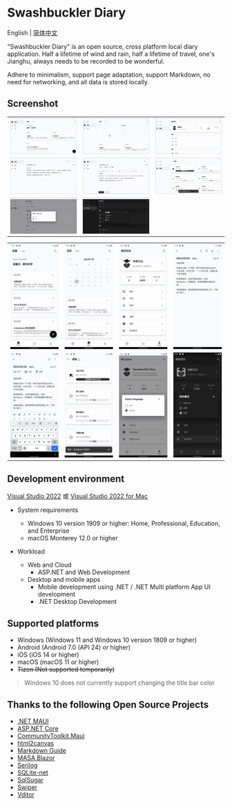 # Swashbuckler Diary

English | [简体中文](./README.zh-cn.md)

"Swashbuckler Diary" is an open source, cross platform local diary application. Half a lifetime of wind and rain, half a lifetime of travel, one's Jianghu, always needs to be recorded to be wonderful.

Adhere to minimalism, support page adaptation, support Markdown, no need for networking, and all data is stored locally.

## Screenshot

 <table>
    <tr>
        <td><img src="./Images/Windows1.png"/></td>
        <td><img src="./Images/Windows2.png"/></td>
        <td><img src="./Images/Windows3.png"/></td>
    </tr>
    <tr>
        <td><img src="./Images/Windows4.png"/></td>
        <td><img src="./Images/Windows5.png"/></td>
        <td><img src="./Images/Windows6.png"/></td>
    </tr>
    <tr>
        <td><img src="./Images/Windows7.png"/></td>
        <td><img src="./Images/Windows8.png"/></td>
    </tr>
 </table>

  <table>
    <tr>
        <td><img src="./Images/Android1.png"/></td>
        <td><img src="./Images/Android2.png"/></td>
        <td><img src="./Images/Android3.png"/></td>
        <td><img src="./Images/Android4.png"/></td>
    </tr>
    <tr>
        <td><img src="./Images/Android5.png"/></td>
        <td><img src="./Images/Android6.png"/></td>
        <td><img src="./Images/Android7.png"/></td>
        <td><img src="./Images/Android8.png"/></td>
    </tr>
 </table>

 ## Development environment

[Visual Studio 2022](https://learn.microsoft.com/en-us/visualstudio/install/install-visual-studio?view=vs-2022) 或 [Visual Studio 2022 for Mac](https://learn.microsoft.com/en-us/visualstudio/mac/installation?view=vsmac-2022)

- System requirements

    - Windows 10 version 1909 or higher: Home, Professional, Education, and Enterprise
    - macOS Monterey 12.0 or higher

- Workload

    - Web and Cloud
        - ASP.NET and Web Development
    - Desktop and mobile apps
        - Mobile development using .NET / .NET Multi platform App UI development
        - .NET Desktop Development

## Supported platforms
- Windows (Windows 11 and Windows 10 version 1809 or higher)
- Android (Android 7.0 (API 24) or higher)
- iOS (iOS 14 or higher)
- macOS (macOS 11 or higher)
- ~~Tizen (Not supported temporarily)~~

> Windows 10 does not currently support changing the title bar color

## Thanks to the following Open Source Projects
- [.NET MAUI](https://github.com/dotnet/maui)
- [ASP.NET Core](https://github.com/dotnet/aspnetcore)
- [CommunityToolkit.Maui](https://github.com/CommunityToolkit/Maui)
- [html2canvas](https://github.com/niklasvh/html2canvas)
- [Markdown Guide](https://github.com/mattcone/markdown-guide)
- [MASA.Blazor](https://github.com/BlazorComponent/MASA.Blazor)
- [Serilog](https://github.com/serilog/serilog)
- [SQLite-net](https://github.com/praeclarum/sqlite-net)
- [SqlSugar](https://github.com/DotNetNext/SqlSugar)
- [Swiper](https://github.com/nolimits4web/swiper)
- [Vditor](https://github.com/Vanessa219/vditor)
